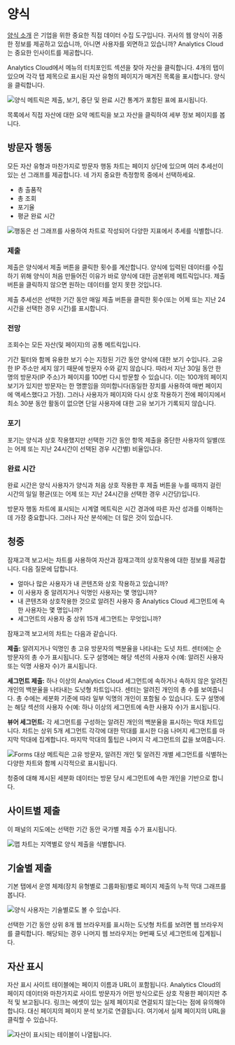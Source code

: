 # 양식

[양식 소개](https://learn.liferay.com/dxp/latest/ko/process-automation/forms/introduction-to-forms.html) 은 기업을 위한 중요한 직접 데이터 수집 도구입니다. 귀사의 웹 양식이 귀중한 정보를 제공하고 있습니까, 아니면 사용자를 외면하고 있습니까? Analytics Cloud는 중요한 인사이트를 제공합니다.

Analytics Cloud에서 메뉴의 터치포인트 섹션을 찾아 자산을 클릭합니다. 4개의 탭이 있으며 각각 탭 제목으로 표시된 자산 유형의 페이지가 매겨진 목록을 표시합니다. 양식을 클릭합니다.

![양식 메트릭은 제출, 보기, 중단 및 완료 시간 통계가 포함된 표에 표시됩니다.](forms/images/01.png)

목록에서 직접 자산에 대한 요약 메트릭을 보고 자산을 클릭하여 세부 정보 페이지를 봅니다.

## 방문자 행동

모든 자산 유형과 마찬가지로 방문자 행동 차트는 페이지 상단에 있으며 여러 추세선이 있는 선 그래프를 제공합니다. 네 가지 중요한 측정항목 중에서 선택하세요.

* 총 출품작
* 총 조회
* 포기율
* 평균 완료 시간

![행동은 선 그래프를 사용하여 차트로 작성되어 다양한 지표에서 추세를 식별합니다.](forms/images/02.png)

### 제출

제출은 양식에서 제출 버튼을 클릭한 횟수를 계산합니다. 양식에 입력된 데이터를 수집하기 위해 양식이 처음 만들어진 이유가 바로 양식에 대한 금본위제 메트릭입니다. 제출 버튼을 클릭하지 않으면 원하는 데이터를 얻지 못한 것입니다.

제출 추세선은 선택한 기간 동안 매일 제출 버튼을 클릭한 횟수(또는 어제 또는 지난 24시간을 선택한 경우 시간)를 표시합니다.

### 전망

조회수는 모든 자산(및 페이지)의 공통 메트릭입니다.

기간 필터와 함께 유용한 보기 수는 지정된 기간 동안 양식에 대한 보기 수입니다. 고유한 IP 주소만 세지 않기 때문에 방문자 수와 같지 않습니다. 따라서 지난 30일 동안 한 명의 방문자(IP 주소)가 페이지를 100번 다시 방문할 수 있습니다. 이는 100개의 페이지 보기가 있지만 방문자는 한 명뿐임을 의미합니다(동일한 장치를 사용하여 매번 페이지에 액세스했다고 가정). 그러나 사용자가 페이지와 다시 상호 작용하기 전에 페이지에서 최소 30분 동안 활동이 없으면 단일 사용자에 대한 고유 보기가 기록되지 않습니다.

### 포기

포기는 양식과 상호 작용했지만 선택한 기간 동안 항목 제출을 중단한 사용자의 일별(또는 어제 또는 지난 24시간이 선택된 경우 시간별) 비율입니다.

### 완료 시간

완료 시간은 양식 사용자가 양식과 처음 상호 작용한 후 제출 버튼을 누를 때까지 걸린 시간의 일일 평균(또는 어제 또는 지난 24시간을 선택한 경우 시간당)입니다.

방문자 행동 차트에 표시되는 시계열 메트릭은 시간 경과에 따른 자산 성과를 이해하는 데 가장 중요합니다. 그러나 자산 분석에는 더 많은 것이 있습니다.

## 청중

잠재고객 보고서는 차트를 사용하여 자산과 잠재고객의 상호작용에 대한 정보를 제공합니다. 다음 질문에 답합니다.

* 얼마나 많은 사용자가 내 콘텐츠와 상호 작용하고 있습니까?
* 이 사용자 중 알려지거나 익명인 사용자는 몇 명입니까?
* 내 콘텐츠와 상호작용한 것으로 알려진 사용자 중 Analytics Cloud 세그먼트에 속한 사용자는 몇 명입니까?
* 세그먼트의 사용자 중 상위 15개 세그먼트는 무엇입니까?

잠재고객 보고서의 차트는 다음과 같습니다.

**제출:** 알려지거나 익명인 총 고유 방문자의 백분율을 나타내는 도넛 차트. 센터에는 순 방문자의 총 수가 표시됩니다. 도구 설명에는 해당 섹션의 사용자 수(예: 알려진 사용자 또는 익명 사용자 수)가 표시됩니다.

**세그먼트 제출:** 하나 이상의 Analytics Cloud 세그먼트에 속하거나 속하지 않은 알려진 개인의 백분율을 나타내는 도넛형 차트입니다. 센터는 알려진 개인의 총 수를 보여줍니다. 총 수에는 세분화 기준에 따라 일부 익명의 개인이 포함될 수 있습니다. 도구 설명에는 해당 섹션의 사용자 수(예: 하나 이상의 세그먼트에 속한 사용자 수)가 표시됩니다.

**뷰어 세그먼트:** 각 세그먼트를 구성하는 알려진 개인의 백분율을 표시하는 막대 차트입니다. 차트는 상위 5개 세그먼트 각각에 대한 막대를 표시한 다음 나머지 세그먼트를 마지막 막대에 집계합니다. 마지막 막대의 툴팁은 나머지 각 세그먼트의 값을 보여줍니다.

![Forms 대상 메트릭은 고유 방문자, 알려진 개인 및 알려진 개별 세그먼트를 식별하는 다양한 차트와 함께 시각적으로 표시됩니다.](forms/images/03.png)

청중에 대해 제시된 세분화 데이터는 방문 당시 세그먼트에 속한 개인을 기반으로 합니다.

## 사이트별 제출

이 패널의 지도에는 선택한 기간 동안 국가별 제출 수가 표시됩니다.

![맵 차트는 지역별로 양식 제출을 식별합니다.](forms/images/04.png)

## 기술별 제출

기본 탭에서 운영 체제(장치 유형별로 그룹화됨)별로 페이지 제출의 누적 막대 그래프를 봅니다.

![양식 사용자는 기술별로도 볼 수 있습니다.](forms/images/05.png)

선택한 기간 동안 상위 8개 웹 브라우저를 표시하는 도넛형 차트를 보려면 웹 브라우저를 클릭합니다. 해당되는 경우 나머지 웹 브라우저는 9번째 도넛 세그먼트에 집계됩니다.

## 자산 표시

자산 표시 사이트 테이블에는 페이지 이름과 URL이 포함됩니다. Analytics Cloud의 페이지 데이터와 마찬가지로 사이트 방문자가 어떤 방식으로든 상호 작용한 페이지만 추적 및 보고됩니다. 링크는 에셋이 있는 실제 페이지로 연결되지 않는다는 점에 유의해야 합니다. 대신 페이지의 페이지 분석 보기로 연결됩니다. 여기에서 실제 페이지의 URL을 클릭할 수 있습니다.

![자산이 표시되는 테이블이 나열됩니다.](forms/images/07.png)
